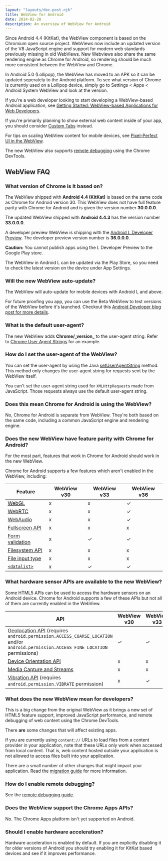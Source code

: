 ```yaml
---
layout: "layouts/doc-post.njk"
title: WebView for Android
date: 2014-02-28
description: An overview of WebView for Android
---
```


Since Android 4.4 (KitKat), the WebView component is based on the Chromium open source project.
WebViews now include an updated version of the V8 JavaScript engine and support for modern web
standards previously missing in old WebViews. New Webviews also share the same rendering engine as
Chrome for Android, so rendering should be much more consistent between the WebView and Chrome.

In Android 5.0 (Lollipop), the WebView has moved to an APK so it can be updated seperately to the
Android platform. To see what version of Chrome is currently used on a Lollipop device, simply go to
Settings < Apps < Android System WebView and look at the version.

If you're a web developer looking to start developing a WebView-based Android application, see
[Getting Started: WebView-based Applications for Web Developers][1].

If you're primarily planning to show external web content inside of your app, you should consider
[Custom Tabs][2] instead.

For tips on scaling WebView content for mobile devices, see [Pixel-Perfect UI in the WebView][3].

The new WebView also supports [remote debugging][4] using the Chrome DevTools.

## WebView FAQ

### What version of Chrome is it based on?

The WebView shipped with **Android 4.4 (KitKat)** is based on the same code as Chrome for Android
version 30. This WebView does not have full feature parity with Chrome for Android and is given the
version number **30.0.0.0**.

The updated WebView shipped with **Android 4.4.3** has the version number **33.0.0.0**.

A developer preview WebView is shipping with the [Android L Developer Preview][5]. The developer
preview version number is **36.0.0.0**.

**Caution:** You cannot publish apps using the L Developer Preview to the Google Play store.

The WebView in Android L can be updated via the Play Store, so you need to check the latest version
on the device under App Settings.

### Will the new WebView auto-update?

The WebView will auto-update for mobile devices with Android L and above.

For future proofing you app, you can use the Beta WebView to test versions of the WebView before
it's launched. Checkout this [Android Developer blog post for more
details](http://android-developers.blogspot.com/2015/02/beta-channel-for-android-webview.html).

### What is the default user-agent?

The new WebView adds **Chrome/\_version\_** to the user-agent string. Refer to [Chrome User Agent
Strings][6] for an example.

### How do I set the user-agent of the WebView?

You can set the user-agent by using the Java [setUserAgentString][7] method. This method only
changes the user-agent string for requests sent by the WebView itself.

You can't set the user-agent string used for `XMLHttpRequest`s made from JavaScript. Those requests
always use the default user-agent string.

### Does this mean Chrome for Android is using the WebView?

No, Chrome for Android is separate from WebView. They're both based on the same code, including a
common JavaScript engine and rendering engine.

### Does the new WebView have feature parity with Chrome for Android?

For the most part, features that work in Chrome for Android should work in the new WebView.

Chrome for Android supports a few features which aren't enabled in the WebView, including:

| Feature | WebView v30 | WebView v33 | WebView v36 |
| ------- | ----------- | ----------- | ----------- |
| [WebGL][8] | x | x | ✓ |
| [WebRTC][9] | x | x | ✓ |
| [WebAudio][10] | x | x | ✓ |
| [Fullscreen API][11] | x | x | x |
| [Form validation][12] | x | ✓ | ✓ |
| [Filesystem API][13] | x | x | x |
| [File input type][14] | x | x | x |
| [`<datalist>`][15] | x | ✓ | ✓ |

### What hardware sensor APIs are available to the new WebView?

Some HTML5 APIs can be used to access the hardware sensors on an Android device. Chrome for Android
supports a few of these APIs but not all of them are currently enabled in the WebView.

| API | WebView v30 | WebView v33 |
| --- | ----------- | ----------- |
| [Geolocation API][16] (requires `android.permission.ACCESS_COARSE_LOCATION` and/or `android.permission.ACCESS_FINE_LOCATION` permissions) | ✓ | ✓ |
| [Device Orientation API][17] | x | x |
| [Media Capture and Streams][18] | x | x |
| [Vibration API][19] (requires `android.permission.VIBRATE` permission) | x | ✓ |

### What does the new WebView mean for developers?

This is a big change from the original WebView as it brings a new set of HTML5 feature support,
improved JavaScript performance, and remote debugging of web content using the Chrome DevTools.

There **are** some changes that will affect existing apps.

If you are currently using `content://` URLs to load files from a content provider in your
application, note that these URLs only work when accessed from local content. That is, web content
hosted outside your application is not allowed to access files built into your application.

There are a small number of other changes that might impact your application. Read the [migration
guide][20] for more information.

### How do I enable remote debugging?

See the [remote debugging guide][21].

### Does the WebView support the Chrome Apps APIs?

No. The Chrome Apps platform isn't yet supported on Android.

### Should I enable hardware acceleration?

Hardware acceleration is enabled by default. If you are explicitly disabling it for older versions
of Android you should try enabling it for KitKat based devices and see if it improves performance.

[1]: /docs/multidevice/webview/gettingstarted/
[2]: /docs/multidevice/android/customtabs/#whentouse
[3]: /docs/multidevice/webview/pixelperfect/
[4]: /devtools/docs/remote-debugging
[5]: http://developer.android.com/preview/
[6]: /docs/multidevice/user-agent/#webview_user_agent
[7]:
  http://developer.android.com/reference/android/webkit/WebSettings.html#setUserAgentString(java.lang.String)
[8]: https://web.dev/webgl-fundamentals/
[9]: https://web.dev/webrtc-basics/
[10]: https://web.dev/webaudio-intro/
[11]: https://web.dev/fullscreen/
[12]: https://web.dev/constraintvalidation/
[13]: https://web.dev/read-files/
[14]: /blog/integrating-input-type-file-with-the-filesystem-api/
[15]: http://updates.html5rocks.com/tag/datalist
[16]: https://developer.mozilla.org/docs/Web/API/Geolocation_API
[17]: https://developer.mozilla.org/docs/Web/API/Window/deviceorientation_event
[18]: https://developer.mozilla.org/docs/Web/API/Media_Streams_API
[19]: https://developer.mozilla.org/docs/Web/API/Vibration_API
[20]: http://developer.android.com/guide/webapps/migrating.html
[21]: /devtools/docs/remote-debugging
